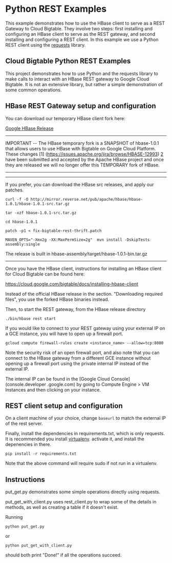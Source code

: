 # Python REST Examples

This example demonstrates how to use the HBase client to serve as a 
REST Gateway to Cloud Bigtable. They involve two steps: first installing
and configuring an HBase client to serve as the REST gateway, and second
installing and configuring a REST client. In this example we use a 
Python REST client using the [requests](http://docs.python-requests.org/en/latest/) library.

## Cloud Bigtable Python REST Examples

This project demonstrates how to use Python and the requests library to make
calls to interact with an HBase REST gateway to Google Cloud Bigtable. It is
not an extensive library, but rather a simple demonstration of some common
operations. 

## HBase REST Gateway setup and configuration

You can download our temporary HBase client fork here:

[Google HBase Release](https://github.com/GoogleCloudPlatform/cloud-bigtable-examples/releases/tag/v0.1.5)

****************************************************************************************************
IMPORTANT -- The HBase temporary fork  is a SNAPSHOT of hbase-1.0.1 that allows users to use 
HBase with Bigtable on Google Cloud Platform.  These changes [1]
(https://issues.apache.org/jira/browse/HBASE-12993) 
[2](https://issues.apache.org/jira/browse/HBASE-13664) have been submitted and accepted by the Apache
HBase project and once they are released we will no longer offer this TEMPORARY fork of HBase.
***************************************************************************************************


************************************************************************************************
If you prefer, you can download the HBase src releases, and apply our patches.


`curl -f -O http://mirror.reverse.net/pub/apache/hbase/hbase-1.0.1/hbase-1.0.1-src.tar.gz`

`tar -xzf hbase-1.0.1-src.tar.gz`

`cd hbase-1.0.1`

`patch -p1 < fix-bigtable-rest-thrift.patch`

`MAVEN_OPTS="-Xmx2g -XX:MaxPermSize=2g"  mvn install -DskipTests 
assembly:single`

The release is built in hbase-assembly/target/hbase-1.0.1-bin.tar.gz
************************************************************************************************


Once you have the HBase client, instructions for installing an HBase client for 
Cloud Bigtable can be found here:

https://cloud.google.com/bigtable/docs/installing-hbase-client

Instead of the official HBase release in the section. "Downloading required 
files", you use the forked HBase binaries instead.

Then, to start the REST gateway, from the HBase release directory

`./bin/hbase rest start`

If you would like to connect to your REST gateway using your external IP on a
 GCE instance, you will have to open up a firewall port.

`gcloud compute firewall-rules create <instance_name> --allow=tcp:8080`

Note the security risk of an open firewall port, and also note that you can 
connect to the HBase gateway from a different GCE instance without opening up
 a firewall port using the private internal IP instead of the external IP.
 
The internal IP can be found in the [Google Cloud Console](console.developer
.google.com) by going to Compute Engine > VM Instances and then clicking
on your instance.


## REST client setup and configuration

On a client machine of your choice, change `baseurl` to match the external IP of
the rest server.

Finally, install the dependencies in requirements.txt, which is only requests.
It is recommended you install [virtualenv](https://virtualenv.pypa.io/en/latest/).
 activate it, and install the depenencies in there.
 
 `pip install -r requirements.txt`
 
 Note that the above command will require sudo if not run in a virtualenv.

## Instructions

put_get.py demonstrates some simple operations directly using requests.

put_get_with_client.py uses rest_client.py to wrap some of the details
in methods, as well as creating a table if it doesn't exist.

Running 

`python put_get.py`

or 

`python put_get_with_client.py`

should both print "Done!" if all the operations succeed.
